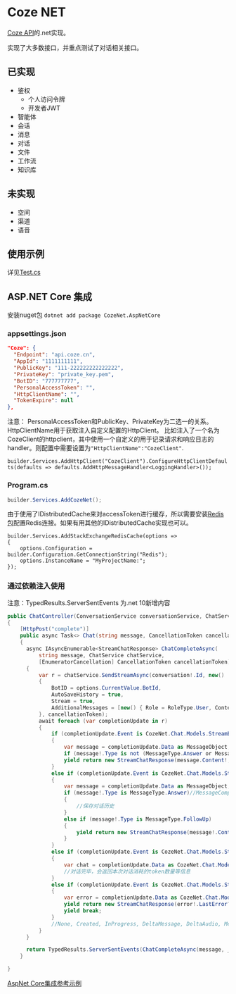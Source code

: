 # Coze NET

[Coze API](https://www.coze.cn/open/docs/developer_guides/coze_api_overview)的.net实现。

实现了大多数接口，并重点测试了对话相关接口。

## 已实现

- 鉴权
  - 个人访问令牌
  - 开发者JWT
- 智能体
- 会话
- 消息
- 对话
- 文件
- 工作流
- 知识库

## 未实现

- 空间
- 渠道
- 语音

## 使用示例

详见[Test.cs](https://github.com/xxzl0130/CozeNet/blob/main/Test/Test.cs)

## ASP.NET Core 集成
安装nuget包
`dotnet add package CozeNet.AspNetCore`

### appsettings.json
```json
"Coze": {
  "Endpoint": "api.coze.cn",
  "AppId": "1111111111",
  "PublicKey": "111-222222222222222",
  "PrivateKey": "private_key.pem",
  "BotID": "777777777",
  "PersonalAccessToken": "",
  "HttpClientName": "",
  "TokenExpire": null
},
```
注意：
PersonalAccessToken和PublicKey、PrivateKey为二选一的关系。
HttpClientName用于获取注入自定义配置的HttpClient。
比如注入了一个名为CozeClient的httpclient，其中使用一个自定义的用于记录请求和响应日志的handler。则配置中需要设置为`"HttpClientName":"CozeClient"`.

`builder.Services.AddHttpClient("CozeClient").ConfigureHttpClientDefaults(defaults => defaults.AddHttpMessageHandler<LoggingHandler>());`


### Program.cs
```csharp
builder.Services.AddCozeNet();
```

由于使用了IDistributedCache来对accessToken进行缓存，所以需要安装[Redis包](https://www.nuget.org/packages/Microsoft.Extensions.Caching.StackExchangeRedis)配置Redis连接。如果有用其他的IDistributedCache实现也可以。
```
builder.Services.AddStackExchangeRedisCache(options =>
{
    options.Configuration = builder.Configuration.GetConnectionString("Redis");
    options.InstanceName = "MyProjectName:";
});
```

### 通过依赖注入使用
注意：TypedResults.ServerSentEvents 为.net 10新增内容
```csharp
public ChatController(ConversationService conversationService, ChatService chatService,IOptionsMonitor<CozeOptions> options)
{
    [HttpPost("complete")]
    public async Task<> Chat(string message, CancellationToken cancellationToken)
    {
      async IAsyncEnumerable<StreamChatResponse> ChatCompleteAsync(
          string message, ChatService chatService,
          [EnumeratorCancellation] CancellationToken cancellationToken)
      {
          var r = chatService.SendStreamAsync(conversation!.Id, new()
          {
              BotID = options.CurrentValue.BotId,
              AutoSaveHistory = true,
              Stream = true,
              AdditionalMessages = [new() { Role = RoleType.User, Content = message, ContentType =      ContentType.Text, Type = MessageType.Question }]
          }, cancellationToken);
          await foreach (var completionUpdate in r)
          {
              if (completionUpdate.Event is CozeNet.Chat.Models.StreamEvents.DeltaMessage)
              {
                  var message = completionUpdate.Data as MessageObject;
                  if (message!.Type is not (MessageType.Answer or MessageType.FollowUp)) continue;
                  yield return new StreamChatResponse(message.Content!, message.Type!);
              }
              else if (completionUpdate.Event is CozeNet.Chat.Models.StreamEvents.MessageComplete)
              {
                  var message = completionUpdate.Data as MessageObject;
                  if (message!.Type is MessageType.Answer)//MessageComplete时会完整返回回答内容
                  {
                      //保存对话历史                      
                  }
                  else if (message!.Type is MessageType.FollowUp)
                  {
                      yield return new StreamChatResponse(message!.Content!, message.Type!);
                  }
              }
              else if (completionUpdate.Event is CozeNet.Chat.Models.StreamEvents.ChatComplete)
              {
                  var chat = completionUpdate.Data as CozeNet.Chat.Models.ChatObject;
                  //对话完毕，会返回本次对话消耗的token数量等信息
              }
              else if (completionUpdate.Event is CozeNet.Chat.Models.StreamEvents.ChatFailed)
              {
                  var error = completionUpdate.Data as CozeNet.Chat.Models.ChatObject;
                  yield return new StreamChatResponse(error!.LastError?.Message ?? "", "Error");
                  yield break;
              }
              //None, Created, InProgress, DeltaMessage, DeltaAudio, MessageComplete, ChatComplete,       ChatFailed, RequireAction, Error, Done
          }
      }

      return TypedResults.ServerSentEvents(ChatCompleteAsync(message, _chatService,  cancellationToken));
    }

}
```

[AspNet Core集成参考示例](https://github.com/xxzl0130/CozeNet/blob/main/AspNetCoreTest)
